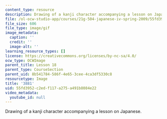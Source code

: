 ```yaml
---
content_type: resource
description: Drawing of a kanji character accompanying a lesson on Japanese.
file: /ol-ocw-studio-app/courses/21g-504-japanese-iv-spring-2009/55fd3952c2edf117a275a491b8084e22_3881.gif
file_size: 606
file_type: image/gif
image_metadata:
  caption: ''
  credit: ''
  image-alt: ''
learning_resource_types: []
license: https://creativecommons.org/licenses/by-nc-sa/4.0/
ocw_type: OCWImage
parent_title: Lesson 18
parent_type: CourseSection
parent_uid: 8b541784-586f-4e65-3cee-4ca3df5330c8
resourcetype: Image
title: '3881'
uid: 55fd3952-c2ed-f117-a275-a491b8084e22
video_metadata:
  youtube_id: null
---
```

Drawing of a kanji character accompanying a lesson on Japanese.